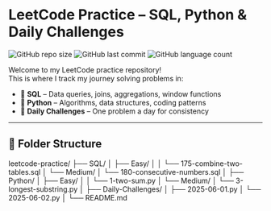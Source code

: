 # LeetCode Practice – SQL, Python & Daily Challenges

![GitHub repo size](https://img.shields.io/github/repo-size/Md-ShahNawaj/leetcode-practice)
![GitHub last commit](https://img.shields.io/github/last-commit/Md-ShahNawaj/leetcode-practice)
![GitHub language count](https://img.shields.io/github/languages/count/Md-ShahNawaj/leetcode-practice)

Welcome to my LeetCode practice repository!  
This is where I track my journey solving problems in:

- 🐘 **SQL** – Data queries, joins, aggregations, window functions  
- 🐍 **Python** – Algorithms, data structures, coding patterns  
- 📅 **Daily Challenges** – One problem a day for consistency

---

## 📁 Folder Structure
leetcode-practice/
├── SQL/
│   ├── Easy/
│   │   └── 175-combine-two-tables.sql
│   └── Medium/
│       └── 180-consecutive-numbers.sql
│
├── Python/
│   ├── Easy/
│   │   └── 1-two-sum.py
│   └── Medium/
│       └── 3-longest-substring.py
│
├── Daily-Challenges/
│   ├── 2025-06-01.py
│   └── 2025-06-02.py
│
└── README.md

